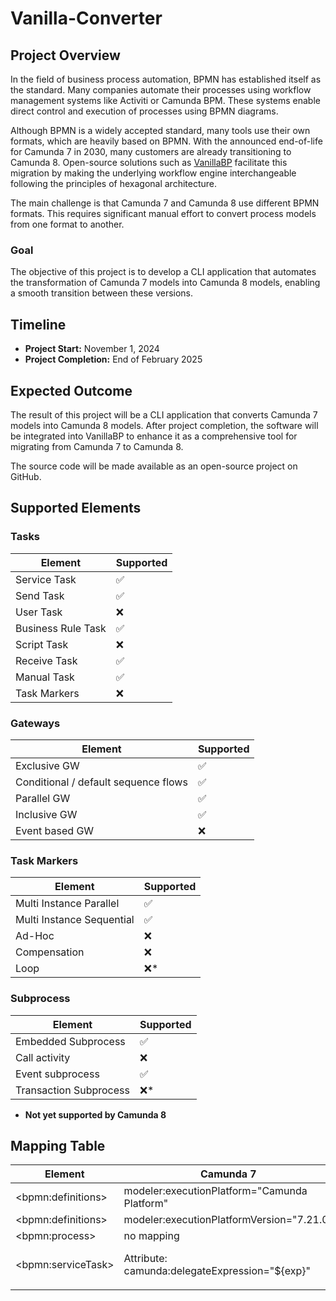 # Vanilla-Converter

## Project Overview
In the field of business process automation, BPMN has established itself as the standard. Many companies automate their processes using workflow management systems like Activiti or Camunda BPM. These systems enable direct control and execution of processes using BPMN diagrams.

Although BPMN is a widely accepted standard, many tools use their own formats, which are heavily based on BPMN. With the announced end-of-life for Camunda 7 in 2030, many customers are already transitioning to Camunda 8. Open-source solutions such as [VanillaBP](https://github.com/vanillabp) facilitate this migration by making the underlying workflow engine interchangeable following the principles of hexagonal architecture.

The main challenge is that Camunda 7 and Camunda 8 use different BPMN formats. This requires significant manual effort to convert process models from one format to another.

### Goal
The objective of this project is to develop a CLI application that automates the transformation of Camunda 7 models into Camunda 8 models, enabling a smooth transition between these versions.

## Timeline
- **Project Start:** November 1, 2024
- **Project Completion:** End of February 2025

## Expected Outcome
The result of this project will be a CLI application that converts Camunda 7 models into Camunda 8 models. After project completion, the software will be integrated into VanillaBP to enhance it as a comprehensive tool for migrating from Camunda 7 to Camunda 8.

The source code will be made available as an open-source project on GitHub.

## Supported Elements

### Tasks

| Element              | Supported |
|------------------------|-----------|
| Service Task          | ✅        |
| Send Task            | ✅        |
| User Task            | ❌        |
| Business Rule Task   | ✅        |
| Script Task         | ❌        |
| Receive Task        | ✅        |
| Manual Task         | ✅        |
| Task Markers        | ❌        |

### Gateways

| Element              | Supported |
|------------------------|-----------|
| Exclusive GW                       | ✅   |
| Conditional / default sequence flows | ✅   |
| Parallel GW                        | ✅   |
| Inclusive GW                       | ✅   |
| Event based GW                     | ❌   |

### Task Markers

| Element              | Supported |
|------------------------|-----------|
| Multi Instance Parallel            | ✅   |
| Multi Instance Sequential          | ✅   |
| Ad-Hoc                             | ❌   |
| Compensation                       | ❌   |
| Loop                               | ❌*  |

### Subprocess

| Element              | Supported |
|------------------------|-----------|
| Embedded Subprocess                | ✅   |
| Call activity                      | ❌   |
| Event subprocess                   | ✅   |
| Transaction Subprocess             | ❌*   |

* **Not yet supported by Camunda 8**

## Mapping Table
| Element              | Camunda 7                                      | Camunda 8                                                                                        |
|----------------------|------------------------------------------------|--------------------------------------------------------------------------------------------------|
| \<bpmn:definitions\> | modeler:executionPlatform="Camunda Platform"   | modeler:executionPlatform="Camunda Cloud"                                                        |
| \<bpmn:definitions\> | modeler:executionPlatformVersion="7.21.0"      | modeler:executionPlatformVersion="8.6.0"                                                         |
| \<bpmn:process\>     | no mapping                                     | no mapping                                                                                       |
| \<bpmn:serviceTask\> | Attribute: camunda:delegateExpression="${exp}" | \<bpmn:extensionElements\><br/><zeebe:taskDefinition type="exp" /><br/></bpmn:extensionElements> |
|                      |                                                |                                                                                                  |
